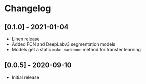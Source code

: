 # Changelog

## [0.1.0] - 2021-01-04
* Linen release
* Added FCN and DeepLabv3 segmentation models
* Models get a static `make_backbone` method for transfer learning

## [0.0.5] - 2020-09-10
* Initial release
